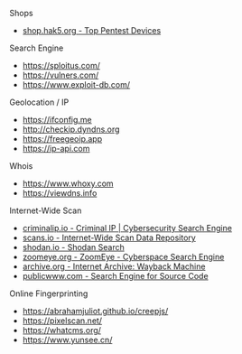 Shops

* [shop.hak5.org - Top Pentest Devices](https://shop.hak5.org/)

Search Engine

* https://sploitus.com/
* https://vulners.com/
* https://www.exploit-db.com/

Geolocation / IP

* https://ifconfig.me
* http://checkip.dyndns.org
* https://freegeoip.app
* https://ip-api.com

Whois

* https://www.whoxy.com
* https://viewdns.info

Internet-Wide Scan

* [criminalip.io - Criminal IP | Cybersecurity Search Engine](https://www.criminalip.io/asset/search?query=DisallowedHost%20at)
* [scans.io - Internet-Wide Scan Data Repository](https://scans.io/)
* [shodan.io - Shodan Search](https://www.shodan.io/)
* [zoomeye.org - ZoomEye - Cyberspace Search Engine](https://www.zoomeye.org/)
* [archive.org - Internet Archive: Wayback Machine](https://archive.org/web/)
* [publicwww.com - Search Engine for Source Code](https://publicwww.com/)

Online Fingerprinting

* https://abrahamjuliot.github.io/creepjs/
* https://pixelscan.net/
* https://whatcms.org/
* https://www.yunsee.cn/
